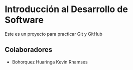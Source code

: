 # Introducción al Desarrollo de Software
Este es un proyecto para practicar Git y GitHub

## Colaboradores
- Bohorquez Huaringa Kevin Rhamses
